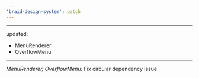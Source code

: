 ```yaml
---
'braid-design-system': patch
---
```


---
updated:
  - MenuRenderer
  - OverflowMenu
---

*MenuRenderer, OverflowMenu:* Fix circular dependency issue
